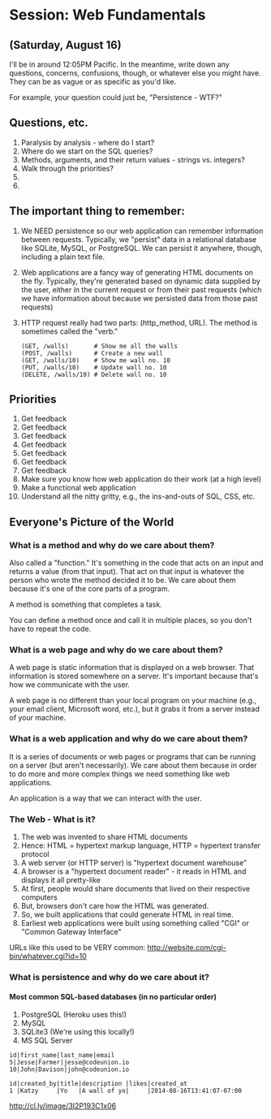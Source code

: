 # Session: Web Fundamentals
## (Saturday, August 16)

I'll be in around 12:05PM Pacific.  In the meantime, write down any questions, concerns, confusions, though, or whatever else you might have.  They can be as vague or as specific as you'd like.

For example, your question could just be, "Persistence - WTF?"

## Questions, etc.

1. Paralysis by analysis - where do I start?
2. Where do we start on the SQL queries?
3. Methods, arguments, and their return values - strings vs. integers?
4. Walk through the priorities?
5. 
6. 

## The important thing to remember:
1.  We NEED persistence so our web application can remember information
    between requests.  Typically, we "persist" data in a relational database
    like SQLite, MySQL, or PostgreSQL.  We can persist it anywhere, though,
    including a plain text file.

2.  Web applications are a fancy way of generating HTML documents on the fly.
    Typically, they're generated based on dynamic data supplied by the user,
    either in the current request or from their past requests (which we have
    information about because we persisted data from those past requests)

3.  HTTP request really had two parts: (http_method, URL). The method is
    sometimes called the "verb."

    ```text
    (GET, /walls)       # Show me all the walls
    (POST, /walls)      # Create a new wall
    (GET, /walls/10)    # Show me wall no. 10
    (PUT, /walls/10)    # Update wall no. 10
    (DELETE, /walls/10) # Delete wall no. 10
    ```

## Priorities

1. Get feedback
2. Get feedback
3. Get feedback
4. Get feedback
5. Get feedback
6. Get feedback
7. Get feedback
8. Make sure you know how web application do their work (at a high level)
9. Make a functional web application
10. Understand all the nitty gritty, e.g., the ins-and-outs of SQL, CSS, etc.

## Everyone's Picture of the World

### What is a method and why do we care about them?

Also called a "function."  It's something in the code that acts on an input and returns a value (from that input).  That act on that input is whatever the person who wrote the method decided it to be.  We care about them because it's one of the core parts of a program.

A method is something that completes a task.

You can define a method once and call it in multiple places, so you don't have to repeat the code.

### What is a web page and why do we care about them?

A web page is static information that is displayed on a web browser.  That information is stored somewhere on a server.  It's important because that's how we communicate with the user.

A web page is no different than your local program on your machine (e.g., your email client, Microsoft word, etc.), but it grabs it from a server instead of your machine.

### What is a web application and why do we care about them?

It is a series of documents or web pages or programs that can be running on a server (but aren't necessarily).  We care about them because in order to do more and more complex things we need something like web applications.

An application is a way that we can interact with the user.

### The Web - What is it?

1. The web was invented to share HTML documents
2. Hence: HTML = hypertext markup language, HTTP = hypertext transfer protocol
3. A web server (or HTTP server) is "hypertext document warehouse"
4. A browser is a "hypertext document reader" - it reads in HTML and displays it all pretty-like
4. At first, people would share documents that lived on their respective computers
5. But, browsers don't care how the HTML was generated.
6. So, we built applications that could generate HTML in real time.
7. Earliest web applications were built using something called "CGI" or "Common Gateway Interface"

URLs like this used to be VERY common: http://website.com/cgi-bin/whatever.cgi?id=10

### What is persistence and why do we care about it?

#### Most common SQL-based databases (in no particular order)

1. PostgreSQL  (Heroku uses this!)
2. MySQL
3. SQLite3     (We're using this locally!)
4. MS SQL Server


```text
id|first_name|last_name|email
5|Jesse|Farmer|jesse@codeunion.io
10|John|Davison|john@codeunion.io
```

```text
id|created_by|title|description |likes|created_at
1 |Katzy     |Yo   |A wall of yo|     |2014-08-16T13:41:07-07:00
```

http://cl.ly/image/3I2P193C1x06

